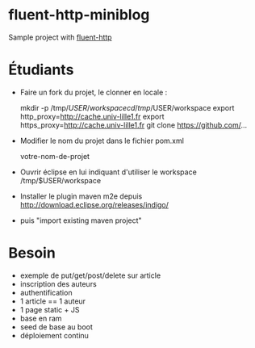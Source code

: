 # fluent-http-miniblog

Sample project with [fluent-http](https://github.com/CodeStory/fluent-http)

# Étudiants

- Faire un fork du projet, le clonner en locale :
    
    mkdir -p /tmp/$USER/workspace
    cd /tmp/$USER/workspace
    export http_proxy=http://cache.univ-lille1.fr
    export https_proxy=http://cache.univ-lille1.fr
    git clone https://github.com/...
    
- Modifier le nom du projet dans le fichier pom.xml

    <name>votre-nom-de-projet</name>

- Ouvrir éclipse en lui indiquant d'utiliser le workspace /tmp/$USER/workspace
- Installer le plugin maven m2e depuis http://download.eclipse.org/releases/indigo/
- puis "import existing maven project"

# Besoin

- exemple de put/get/post/delete sur article
- inscription des auteurs 
- authentification 
- 1 article == 1 auteur
- 1 page static + JS
- base en ram
- seed de base au boot
- déploiement continu
